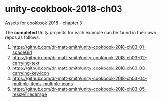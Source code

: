 # unity-cookbook-2018-ch03
Assets for cookbook 2018 - chapter 3

The **completed** Unity projects for each example can be found in their own repos as follows:

1. https://github.com/dr-matt-smith/unity-cookbook-2018-ch03-01-spaceGirl
2. https://github.com/dr-matt-smith/unity-cookbook-2018-ch03-02-carrying-text
3. https://github.com/dr-matt-smith/unity-cookbook-2018-ch03-03-carrying-key-icon
4. https://github.com/dr-matt-smith/unity-cookbook-2018-ch03-04-multiple-items-multiple-icons
5. https://github.com/dr-matt-smith/unity-cookbook-2018-ch03-05-resizeTiledImage

